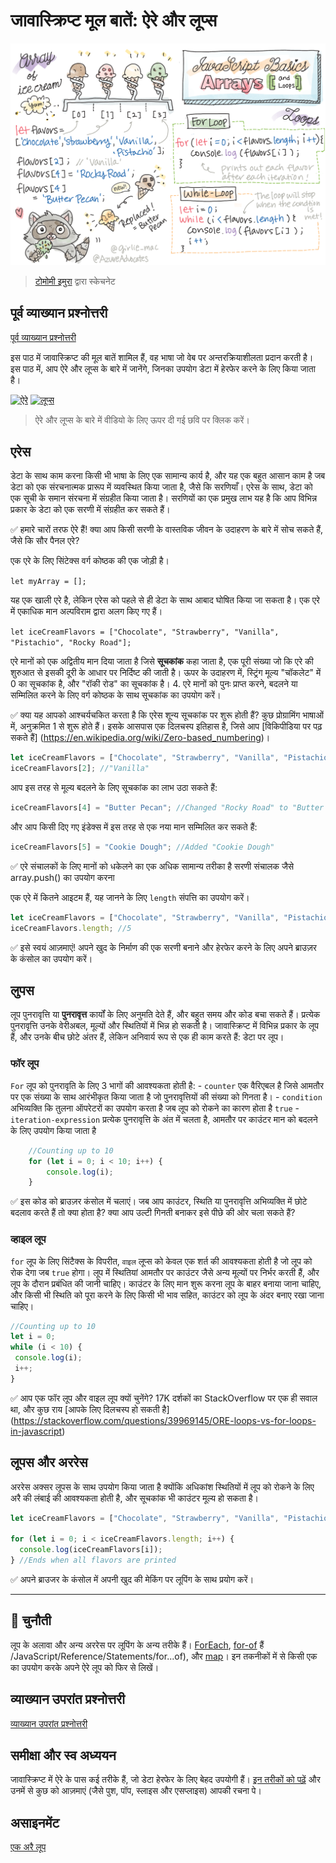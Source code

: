 # जावास्क्रिप्ट मूल बातें: ऐरे और लूप्स

![जावास्क्रिप्ट मूल बातें - एरेस ](/sketchnotes/webdev101-js-arrays.png)
> [टोमोमी इमुरा](https://twitter.com/girlie_mac) द्वारा स्केचनेट

## पूर्व व्याख्यान प्रश्नोत्तरी
[पूर्व व्याख्यान प्रश्नोत्तरी](https://happy-mud-02d95f10f.azurestaticapps.net/quiz/13?loc=hi)

इस पाठ में जावास्क्रिप्ट की मूल बातें शामिल हैं, वह भाषा जो वेब पर अन्तरक्रियाशीलता प्रदान करती है। इस पाठ में, आप ऐरे और लूप्स के बारे में जानेंगे, जिनका उपयोग डेटा में हेरफेर करने के लिए किया जाता है।

[![ऐरे](https://img.youtube.com/vi/1U4qTyq02Xw/0.jpg)](https://youtube.com/watch?v=1U4qTyq02Xw "ऐरे")
[![लूप्स](https://img.youtube.com/vi/Eeh7pxtTZ3k/0.jpg)](https://www.youtube.com/watch?v=Eeh7pxtTZ3k "लूप्स")

> ऐरे और लूप्स के बारे में वीडियो के लिए ऊपर दी गई छवि पर क्लिक करें।
## एरेस

डेटा के साथ काम करना किसी भी भाषा के लिए एक सामान्य कार्य है, और यह एक बहुत आसान काम है जब डेटा को एक संरचनात्मक प्रारूप में व्यवस्थित किया जाता है, जैसे कि सरणियाँ। एरेस के साथ, डेटा को एक सूची के समान संरचना में संग्रहीत किया जाता है। सरणियों का एक प्रमुख लाभ यह है कि आप विभिन्न प्रकार के डेटा को एक सरणी में संग्रहीत कर सकते हैं।

✅ हमारे चारों तरफ ऐरे हैं! क्या आप किसी सरणी के वास्तविक जीवन के उदाहरण के बारे में सोच सकते हैं, जैसे कि सौर पैनल एरे?

एक एरे के लिए सिंटेक्स वर्ग कोष्ठक की एक जोड़ी है।

`let myArray = [];`

यह एक खाली एरे है, लेकिन एरेस को पहले से ही डेटा के साथ आबाद घोषित किया जा सकता है। एक एरे में एकाधिक मान अल्पविराम द्वारा अलग किए गए हैं।

`let iceCreamFlavors = ["Chocolate", "Strawberry", "Vanilla", "Pistachio", "Rocky Road"];`

एरे मानों को एक अद्वितीय मान दिया जाता है जिसे **सूचकांक** कहा जाता है, एक पूरी संख्या जो कि एरे की शुरुआत से इसकी दूरी के आधार पर निर्दिष्ट की जाती है। ऊपर के उदाहरण में, स्ट्रिंग मूल्य "चॉकलेट" में 0 का सूचकांक है, और "रॉकी ​​रोड" का सूचकांक है। 4. एरे मानों को पुनः प्राप्त करने, बदलने या सम्मिलित करने के लिए वर्ग कोष्ठक के साथ सूचकांक का उपयोग करें।

✅ क्या यह आपको आश्चर्यचकित करता है कि एरेस शून्य सूचकांक पर शुरू होती हैं? कुछ प्रोग्रामिंग भाषाओं में, अनुक्रमित 1 से शुरू होते हैं। इसके आसपास एक दिलचस्प इतिहास है, जिसे आप [विकिपीडिया पर पढ़ सकते हैं] (https://en.wikipedia.org/wiki/Zero-based_numbering)।

```javascript
let iceCreamFlavors = ["Chocolate", "Strawberry", "Vanilla", "Pistachio", "Rocky Road"];
iceCreamFlavors[2]; //"Vanilla"
```

आप इस तरह से मूल्य बदलने के लिए सूचकांक का लाभ उठा सकते हैं:

```javascript
iceCreamFlavors[4] = "Butter Pecan"; //Changed "Rocky Road" to "Butter Pecan"
```

और आप किसी दिए गए इंडेक्स में इस तरह से एक नया मान सम्मिलित कर सकते हैं:

```javascript
iceCreamFlavors[5] = "Cookie Dough"; //Added "Cookie Dough"
```

✅ एरे संचालकों के लिए मानों को धकेलने का एक अधिक सामान्य तरीका है सरणी संचालक जैसे array.push() का उपयोग करना

एक एरे में कितने आइटम हैं, यह जानने के लिए `length` संपत्ति का उपयोग करें।

```javascript
let iceCreamFlavors = ["Chocolate", "Strawberry", "Vanilla", "Pistachio", "Rocky Road"];
iceCreamFlavors.length; //5
```

✅ इसे स्वयं आज़माएं! अपने खुद के निर्माण की एक सरणी बनाने और हेरफेर करने के लिए अपने ब्राउज़र के कंसोल का उपयोग करें।

## लुपस

लूप पुनरावृत्ति या **पुनरावृत्त** कार्यों के लिए अनुमति देते हैं, और बहुत समय और कोड बचा सकते हैं। प्रत्येक पुनरावृत्ति उनके वेरीअबल, मूल्यों और स्थितियों में भिन्न हो सकती है। जावास्क्रिप्ट में विभिन्न प्रकार के लूप हैं, और उनके बीच छोटे अंतर हैं, लेकिन अनिवार्य रूप से एक ही काम करते हैं: डेटा पर लूप।

### फॉर लूप

`For` लूप को पुनरावृति के लिए 3 भागों की आवश्यकता होती है:
    - `counter` एक वैरिएबल है जिसे आमतौर पर एक संख्या के साथ आरंभीकृत किया जाता है जो पुनरावृत्तियों की संख्या को गिनता है।
    - `condition` अभिव्यक्ति कि तुलना ऑपरेटरों का उपयोग करता है जब लूप को रोकने का कारण होता है `true`
    - `iteration-expression` प्रत्येक पुनरावृत्ति के अंत में चलता है, आमतौर पर काउंटर मान को बदलने के लिए उपयोग किया जाता है
  
```javascript
    //Counting up to 10
    for (let i = 0; i < 10; i++) {
        console.log(i);
    }
```

✅ इस कोड को ब्राउज़र कंसोल में चलाएं। जब आप काउंटर, स्थिति या पुनरावृत्ति अभिव्यक्ति में छोटे बदलाव करते हैं तो क्या होता है? क्या आप उल्टी गिनती बनाकर इसे पीछे की ओर चला सकते हैं?

### व्हाइल लूप

`for` लूप के लिए सिंटैक्स के विपरीत, `वाइल` लूप्स को केवल एक शर्त की आवश्यकता होती है जो लूप को रोक देगा जब `true` होगा। लूप में स्थितियां आमतौर पर काउंटर जैसे अन्य मूल्यों पर निर्भर करती हैं, और लूप के दौरान प्रबंधित की जानी चाहिए। काउंटर के लिए मान शुरू करना लूप के बाहर बनाया जाना चाहिए, और किसी भी स्थिति को पूरा करने के लिए किसी भी भाव सहित, काउंटर को लूप के अंदर बनाए रखा जाना चाहिए।

```javascript
//Counting up to 10
let i = 0;
while (i < 10) {
 console.log(i);
 i++;
}
```

✅ आप एक फॉर लूप और वाइल लूप क्यों चुनेंगे? 17K दर्शकों का StackOverflow पर एक ही सवाल था, और कुछ राय [आपके लिए दिलचस्प हो सकती है] (https://stackoverflow.com/questions/39969145/ORE-loops-vs-for-loops-in-javascript)

## लूपस और अररेस

अररेस अक्सर लूपस के साथ उपयोग किया जाता है क्योंकि अधिकांश स्थितियों में लूप को रोकने के लिए अरै की लंबाई की आवश्यकता होती है, और सूचकांक भी काउंटर मूल्य हो सकता है।

```javascript
let iceCreamFlavors = ["Chocolate", "Strawberry", "Vanilla", "Pistachio", "Rocky Road"];

for (let i = 0; i < iceCreamFlavors.length; i++) {
  console.log(iceCreamFlavors[i]);
} //Ends when all flavors are printed
```

✅ अपने ब्राउजर के कंसोल में अपनी खुद की मेकिंग पर लूपिंग के साथ प्रयोग करें।

---

## 🚀 चुनौती

लूप के अलावा और अन्य अररेस पर लूपिंग के अन्य तरीके हैं। [ForEach](https://developer.mozilla.org/docs/Web/JavaScript/Reference/Global_Objects/Array/forEach), [for-of](https://developer.mozilla.org/docs/Web) हैं /JavaScript/Reference/Statements/for...of), और [map](https://developer.mozilla.org/docs/Web/JavaScript/Reference/Global_Objects/Anray/map)। इन तकनीकों में से किसी एक का उपयोग करके अपने ऐरे लूप को फिर से लिखें।

## व्याख्यान उपरांत प्रश्नोत्तरी
[व्याख्यान उपरांत प्रश्नोत्तरी](https://happy-mud-02d95f10f.azurestaticapps.net/quiz/14?loc=hi)


## समीक्षा और स्व अध्ययन

जावास्क्रिप्ट में ऐरे के पास कई तरीके हैं, जो डेटा हेरफेर के लिए बेहद उपयोगी हैं। [इन तरीकों को पढ़ें](https://developer.mozilla.org/docs/Web/JavaScript/Reference/Global_Objects/Array) और उनमें से कुछ को आज़माएं (जैसे पुश, पॉप, स्लाइस और एसप्लाइस) आपकी रचना पे।

## असाइनमेंट

[एक अरै लूप](assignment.hi.md)

